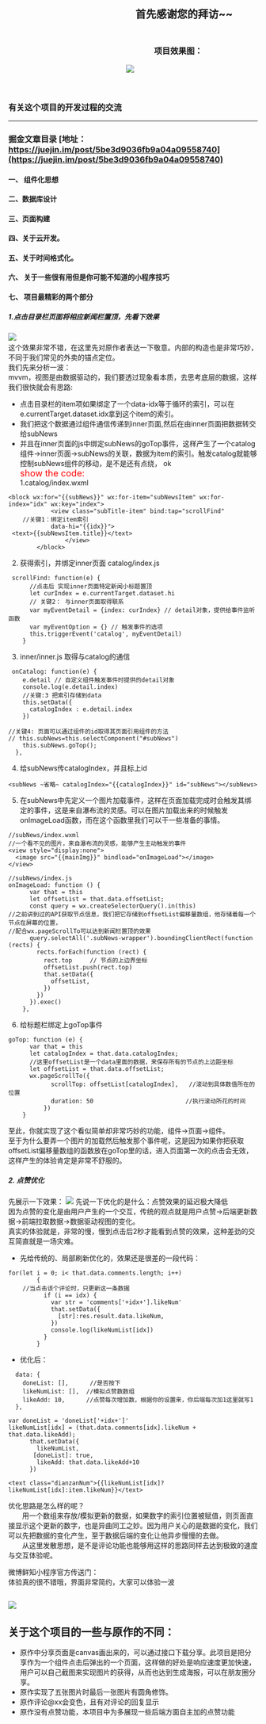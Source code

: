 ## &emsp;&emsp;&emsp;&emsp;&emsp;&emsp;&emsp;&emsp;&emsp;&emsp;&emsp;&emsp; 首先感谢您的拜访~~<br><br>


### &emsp;&emsp;&emsp;&emsp;&emsp;&emsp;&emsp;&emsp;&emsp;&emsp;&emsp;&emsp;&emsp;&emsp;&emsp;&emsp;&emsp;&emsp;项目效果图：<br>
&emsp;&emsp;&emsp;&emsp;&emsp;&emsp;&emsp;&emsp;&emsp;&emsp;&emsp;&emsp;&emsp;&emsp;&emsp;&emsp;&emsp;![](https://user-gold-cdn.xitu.io/2018/11/8/166f2faefbf06e10?w=278&h=500&f=gif&s=4789618)

<br>

### 有关这个项目的开发过程的交流
------------------------------------------------------------------------------------
### 掘金文章目录  [地址：https://juejin.im/post/5be3d9036fb9a04a09558740](https://juejin.im/post/5be3d9036fb9a04a09558740)
#### 一、 组件化思想
#### 二、数据库设计 
#### 三、页面构建
#### 四、关于云开发。
#### 五、关于时间格式化。
#### 六、 关于一些很有用但是你可能不知道的小程序技巧
#### 七、 项目最精彩的两个部分
##### 1.点击目录栏页面将相应新闻栏置顶，先看下效果
![](https://user-gold-cdn.xitu.io/2018/11/8/166f2fe2731b3b1b?w=281&h=500&f=gif&s=1017183)
&emsp;&emsp;<br>这个效果非常不错，在这里先对原作者表达一下敬意。内部的构造也是非常巧妙，不同于我们常见的外卖的锚点定位。<br>
我们先来分析一波：<br>
mvvm，视图是由数据驱动的，我们要透过现象看本质，去思考底层的数据，这样我们很快就会有思路:
- 点击目录栏的item项如果绑定了一个data-idx等于循环的索引，可以在e.currentTarget.dataset.idx拿到这个item的索引。
- 我们把这个数据通过组件通信传递到inner页面,然后在由inner页面把数据转交给subNews 
- 并且在inner页面的js中绑定subNews的goTop事件，这样产生了一个catalog组件->inner页面->subNews的关联，数据为item的索引。触发catalog就能够控制subNews组件的移动，是不是还有点绕， ok<br>
<font color=red size=4>show the code:</font><br>
1.catalog/index.wxml
```
<block wx:for="{{subNews}}" wx:for-item="subNewsItem" wx:for-index="idx" wx:key="index">
            <view class="subTitle-item" bind:tap="scrollFind"
    //关键1：绑定item索引
            data-hi="{{idx}}">
 <text>{{subNewsItem.title}}</text>
                </view>
        </block>
```
2. 获得索引，并绑定inner页面
catalog/index.js

```
 scrollFind: function(e) {
      //点击后 实现inner页面特定新闻小标题置顶
      let curIndex = e.currentTarget.dataset.hi
      // 关键2： 与inner页面取得联系
      var myEventDetail = {index: curIndex} // detail对象，提供给事件监听函数
      var myEventOption = {} // 触发事件的选项
      this.triggerEvent('catalog', myEventDetail)
    }
```
3. inner/inner.js 取得与catalog的通信

```
 onCatalog: function(e) {
    e.detail // 自定义组件触发事件时提供的detail对象
    console.log(e.detail.index)
    //关键:3 把索引存储到data
    this.setData({
      catalogIndex : e.detail.index
    })
    
//关键4: 页面可以通过组件的id取得其页面引用组件的方法
// this.subNews=this.selectComponent("#subNews")
    this.subNews.goTop();
  },
```
4. 给subNews传catalogIndex，并且标上id

```
<subNews ~省略~ catalogIndex="{{catalogIndex}}" id="subNews"></subNews>
```
5. 在subNews中先定义一个图片加载事件，这样在页面加载完成时会触发其绑定的事件，这是来自瀑布流的灵感。可以在图片加载出来的时候触发onImageLoad函数，而在这个函数里我们可以干一些准备的事情。

```
//subNews/index.wxml
//一个看不见的图片，来自瀑布流的灵感，能够产生主动触发的事件
<view style="display:none">
  <image src="{{mainImg}}" bindload="onImageLoad"></image>
</view>
```

```
//subNews/index.js
onImageLoad: function () {
      var that = this
      let offsetList = that.data.offsetList;
      const query = wx.createSelectorQuery().in(this)
//之前讲到过的API获取节点信息，我们把它存储到offsetList偏移量数组，他存储着每一个节点在屏幕的位置，
//配合wx.pageScrollTo可以达到新闻栏置顶的效果
      query.selectAll('.subNews-wrapper').boundingClientRect(function (rects) {
        rects.forEach(function (rect) {
          rect.top     // 节点的上边界坐标
          offsetList.push(rect.top)
          that.setData({
            offsetList,
          })
        })
      }).exec()
    },
```
6. 给标题栏绑定上goTop事件
```
goTop: function (e) {
      var that = this
      let catalogIndex = that.data.catalogIndex;
      //这里offsetList是一个data里面的数据，来保存所有的节点的上边距坐标
      let offsetList = that.data.offsetList;
      wx.pageScrollTo({
            scrollTop: offsetList[catalogIndex],   //滚动到具体数值所在的位置
            duration: 50                          //执行滚动所花的时间
          })
    }
```
至此，你就实现了这个看似简单却非常巧妙的功能，组件->页面->组件。<br>至于为什么要弄一个图片的加载然后触发那个事件呢，这是因为如果你把获取offsetList偏移量数组的函数放在goTop里的话，进入页面第一次的点击会无效，这样产生的体验肯定是非常不舒服的。

##### 2. 点赞优化
先展示一下效果：
![](https://user-gold-cdn.xitu.io/2018/11/8/166f32c2279b902f?w=281&h=503&f=gif&s=640309)
先说一下优化的是什么：点赞效果的延迟极大降低<br>
因为点赞的变化是由用户产生的一个交互，传统的观点就是用户点赞->后端更新数据->前端拉取数据->数据驱动视图的变化。<br>真实的体验就是，非常的慢，慢到点击后2秒才能看到点赞的效果，这种差劲的交互简直就是一场灾难。

- 先给传统的、局部刷新优化的，效果还是很差的一段代码：
```
for(let i = 0; i< that.data.comments.length; i++)
        {
    //当点击该个评论时，只更新这一条数据
          if (i == idx) {
            var str = 'comments['+idx+'].likeNum'
            that.setData({
              [str]:res.result.data.likeNum,
            })
            console.log(likeNumList[idx])
          }
        } 
```
- 优化后：
```
  data: {
    doneList: [],      //是否按下
    likeNumList: [],  //模拟点赞数数组
    likeAdd: 10,      //点赞每次增加数，根据你的设置来，你后端每次加1这里就写1
  },
  
var doneList = 'doneList['+idx+']'
likeNumList[idx] = (that.data.comments[idx].likeNum + that.data.likeAdd);
      that.setData({
        likeNumList,
       [doneList]: true,
        likeAdd: that.data.likeAdd+10
      })
``` 
```
<text class="dianzanNum">{{likeNumList[idx]?likeNumList[idx]:item.likeNum}}</text>
```
优化思路是怎么样的呢？<br>
&emsp;&emsp;用一个数组来存放/模拟更新的数据，如果数字的索引位置被赋值，则页面直接显示这个更新的数字，也是异曲同工之妙。因为用户关心的是数据的变化，我们可以先把数据的变化产生，至于数据后端的变化让他异步慢慢的去做。<br>
&emsp;&emsp;从这里发散思想，是不是评论功能也能够用这样的思路同样去达到极致的速度与交互体验呢。<br>



微博鲜知小程序官方传送门：  <br>
体验真的很不错哦，界面非常简约，大家可以体验一波

![](https://user-gold-cdn.xitu.io/2018/11/8/166f3464dc9cb85f?w=342&h=321&f=png&s=80775)
---------------------------------------------------------------------------------------------
## 关于这个项目的一些与原作的不同：
- 原作中分享页面是canvas画出来的，可以通过接口下载分享。此项目是把分享作为一个组件点击后弹出的一个页面，这样做的好处是响应速度更加快速，用户可以自己截图来实现图片的获得，从而也达到生成海报，可以在朋友圈分享。
- 原作实现了五张图片时最后一张图片有圆角修饰。<br>
- 原作评论@xx会变色，且有对评论的回复显示
- 原作没有点赞功能，本项目中为多展现一些后端方面自主加的点赞功能


